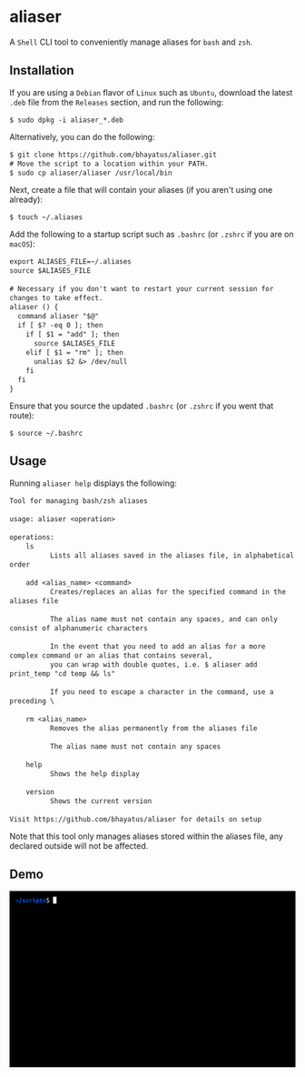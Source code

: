 # aliaser

A `Shell` CLI tool to conveniently manage aliases for `bash` and `zsh`.

## Installation

If you are using a `Debian` flavor of `Linux` such as `Ubuntu`, download the latest `.deb` file from the `Releases` section, and run the following:

    $ sudo dpkg -i aliaser_*.deb

Alternatively, you can do the following:

    $ git clone https://github.com/bhayatus/aliaser.git
    # Move the script to a location within your PATH.
    $ sudo cp aliaser/aliaser /usr/local/bin

Next, create a file that will contain your aliases (if you aren't using one already):

    $ touch ~/.aliases

Add the following to a startup script such as `.bashrc` (or `.zshrc` if you are on `macOS`):

    export ALIASES_FILE=~/.aliases
    source $ALIASES_FILE

    # Necessary if you don't want to restart your current session for changes to take effect.
    aliaser () {
      command aliaser "$@"
      if [ $? -eq 0 ]; then
        if [ $1 = "add" ]; then
          source $ALIASES_FILE
        elif [ $1 = "rm" ]; then
          unalias $2 &> /dev/null
        fi
      fi
    }

Ensure that you source the updated `.bashrc` (or `.zshrc` if you went that route):

    $ source ~/.bashrc

## Usage

Running `aliaser help` displays the following:

    Tool for managing bash/zsh aliases

    usage: aliaser <operation>

    operations:
        ls
              Lists all aliases saved in the aliases file, in alphabetical order

        add <alias_name> <command>
              Creates/replaces an alias for the specified command in the aliases file

              The alias name must not contain any spaces, and can only consist of alphanumeric characters

              In the event that you need to add an alias for a more complex command or an alias that contains several,
              you can wrap with double quotes, i.e. $ aliaser add print_temp "cd temp && ls"

              If you need to escape a character in the command, use a preceding \

        rm <alias_name>
              Removes the alias permanently from the aliases file

              The alias name must not contain any spaces

        help
              Shows the help display

        version
              Shows the current version

    Visit https://github.com/bhayatus/aliaser for details on setup

Note that this tool only manages aliases stored within the aliases file, any declared outside will not be affected.

## Demo

![Demo](demo.gif)
